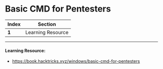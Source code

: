 # Basic CMD for Pentesters
Index | Section
--- | ---
**1** | Learning Resource

___


#### Learning Resource: 

* https://book.hacktricks.xyz/windows/basic-cmd-for-pentesters